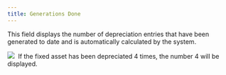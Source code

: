 ```yaml
---
title: Generations Done
---
```



This field displays the number of depreciation entries that have been  generated to date and is automatically calculated by the system.


![]({{site.acc_baseurl}}/img/example.gif)  If  the fixed asset has been depreciated 4 times, the number 4 will be displayed.

